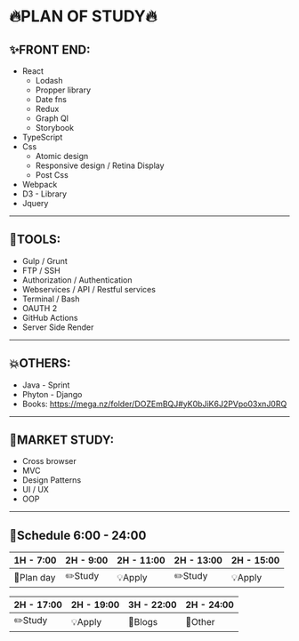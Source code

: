 # 🔥**PLAN OF STUDY**🔥

## ✨**FRONT END:** 
* React 
  * Lodash
  * Propper library
  * Date fns
  * Redux
  * Graph Ql
  * Storybook
* TypeScript
* Css
  * Atomic design
  * Responsive design / Retina Display
  * Post Css
* Webpack
* D3 - Library
* Jquery

---
## 🔧**TOOLS:**
* Gulp / Grunt
* FTP / SSH
* Authorization / Authentication
* Webservices / API / Restful services
* Terminal / Bash 
* OAUTH 2
* GitHub Actions
* Server Side Render

---
## 💥**OTHERS:**
* Java - Sprint
* Phyton - Django
* Books: https://mega.nz/folder/DOZEmBQJ#yK0bJiK6J2PVpo03xnJ0RQ

--- 
## 📝**MARKET STUDY:**
* Cross browser
* MVC
* Design Patterns
* UI / UX
* OOP

---
## 📌**Schedule 6:00 - 24:00**


| **1H - 7:00**  |  **2H - 9:00**  | **2H - 11:00**  |  **2H - 13:00**  | **2H - 15:00**  |
|---|---|---|---|---|
|  📝Plan day | ✏️Study  | 💡Apply  | ✏️Study  | 💡Apply  |

| **2H - 17:00**  |  **2H - 19:00**  | **3H - 22:00**  |  **2H - 24:00** 
|---|---|---|---|
|  ✏️Study | 💡Apply  | 📄Blogs  | 🍻Other  
